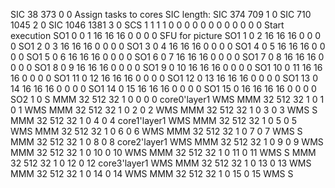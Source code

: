 SIC 38     373    0      0                Assign tasks to cores    SIC length:
SIC 374    709    1      0
SIC 710    1045   2      0
SIC 1046   1381   3      0
SCS 1 1 1 1 0 0 0 0 0 0 0 0 0 0 0 0        Start execution
SO1 0  0  1  16 16 16 0  0  0  0        SFU for picture
SO1 1  0  2  16 16 16 0  0  0  0 
SO1 2  0  3  16 16 16 0  0  0  0 
SO1 3  0  4  16 16 16 0  0  0  0 
SO1 4  0  5  16 16 16 0  0  0  0 
SO1 5  0  6  16 16 16 0  0  0  0 
SO1 6  0  7  16 16 16 0  0  0  0 
SO1 7  0  8  16 16 16 0  0  0  0 
SO1 8  0  9  16 16 16 0  0  0  0 
SO1 9  0  10 16 16 16 0  0  0  0 
SO1 10 0  11 16 16 16 0  0  0  0 
SO1 11 0  12 16 16 16 0  0  0  0 
SO1 12 0  13 16 16 16 0  0  0  0 
SO1 13 0  14 16 16 16 0  0  0  0 
SO1 14 0  15 16 16 16 0  0  0  0 
SO1 15 0  16 16 16 16 0  0  0  0 
SO2 1  0
S
MMM 32   512  32   1    0    0    0    0         core0'layer1
WMS
MMM 32   512  32   1    0    1    0    1 
WMS
MMM 32   512  32   1    0    2    0    2 
WMS
MMM 32   512  32   1    0    3    0    3
WMS
S
MMM 32   512  32   1    0    4    0    4         core1'layer1
WMS
MMM 32   512  32   1    0    5    0    5  
WMS
MMM 32   512  32   1    0    6    0    6
WMS
MMM 32   512  32   1    0    7    0    7
WMS
S
MMM 32   512  32   1    0    8    0    8         core2'layer1
WMS
MMM 32   512  32   1    0    9    0    9
WMS
MMM 32   512  32   1    0    10   0    10
WMS
MMM 32   512  32   1    0    11   0    11
WMS
S
MMM 32   512  32   1    0    12   0    12        core3'layer1
WMS
MMM 32   512  32   1    0    13   0    13 
WMS
MMM 32   512  32   1    0    14   0    14
WMS
MMM 32   512  32   1    0    15   0    15
WMS
S